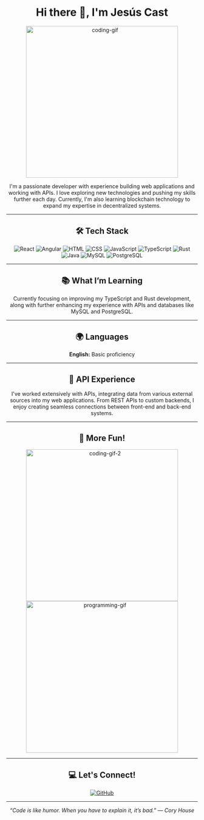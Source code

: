 <h1 align="center">Hi there 👋, I'm Jesús Cast</h1>

<p align="center">
  <img src="https://media.giphy.com/media/qgQUggAC3Pfv687qPC/giphy.gif" alt="coding-gif" width="400"/>
</p>

<p align="center">
  I'm a passionate developer with experience building web applications and working with APIs. I love exploring new technologies and pushing my skills further each day. Currently, I'm also learning blockchain technology to expand my expertise in decentralized systems.
</p>

---

<h2 align="center">🛠 Tech Stack</h2>

<p align="center">
  <img src="https://img.shields.io/badge/-React-61DAFB?logo=react&logoColor=white&style=for-the-badge" alt="React"/>
  <img src="https://img.shields.io/badge/-Angular-DD0031?logo=angular&logoColor=white&style=for-the-badge" alt="Angular"/>
  <img src="https://img.shields.io/badge/-HTML-E34F26?logo=html5&logoColor=white&style=for-the-badge" alt="HTML"/>
  <img src="https://img.shields.io/badge/-CSS-1572B6?logo=css3&logoColor=white&style=for-the-badge" alt="CSS"/>
  <img src="https://img.shields.io/badge/-JavaScript-F7DF1E?logo=javascript&logoColor=black&style=for-the-badge" alt="JavaScript"/>
  <img src="https://img.shields.io/badge/-TypeScript-3178C6?logo=typescript&logoColor=white&style=for-the-badge" alt="TypeScript"/>
  <img src="https://img.shields.io/badge/-Rust-000000?logo=rust&logoColor=white&style=for-the-badge" alt="Rust"/>
  <img src="https://img.shields.io/badge/-Java-007396?logo=java&logoColor=white&style=for-the-badge" alt="Java"/>
  <img src="https://img.shields.io/badge/-MySQL-4479A1?logo=mysql&logoColor=white&style=for-the-badge" alt="MySQL"/>
  <img src="https://img.shields.io/badge/-PostgreSQL-336791?logo=postgresql&logoColor=white&style=for-the-badge" alt="PostgreSQL"/>
</p>


---

<h2 align="center">📚 What I’m Learning</h2>

<p align="center">
  Currently focusing on improving my TypeScript and Rust development, along with further enhancing my experience with APIs and databases like MySQL and PostgreSQL.
</p>

---

<h2 align="center">🌍 Languages</h2>

<p align="center">
  <strong>English:</strong> Basic proficiency
</p>

---

<h2 align="center">🚀 API Experience</h2>

<p align="center">
  I've worked extensively with APIs, integrating data from various external sources into my web applications. From REST APIs to custom backends, I enjoy creating seamless connections between front-end and back-end systems.
</p>

---

<h2 align="center">🎨 More Fun!</h2>

<p align="center">
  <img src="https://media.giphy.com/media/L1R1tvI9svkIWwpVYr/giphy.gif" alt="coding-gif-2" width="400"/>
  <img src="https://user-images.githubusercontent.com/74038190/229223263-cf2e4b07-2615-4f87-9c38-e37600f8381a.gif" alt="programming-gif" width="400"/>
</p>

---

<h2 align="center">💻 Let's Connect!</h2>

<p align="center">
  <a href="https://github.com/jesus-imanol">
    <img src="https://img.shields.io/badge/-GitHub-181717?logo=github&logoColor=white&style=for-the-badge" alt="GitHub"/>
  </a>
</p>

---

<p align="center">
  <em>“Code is like humor. When you have to explain it, it’s bad.” — Cory House</em>
</p>
